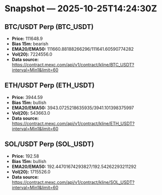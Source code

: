 # Snapshot — 2025-10-25T14:24:30Z

## BTC/USDT Perp (BTC_USDT)
- **Price:** 111648.9
- **Bias 15m:** bearish
- **EMA20/EMA50:** 111660.88188266296/111641.60590774282
- **Vol(20):** 7224556.0
- **Data source:** https://contract.mexc.com/api/v1/contract/kline/BTC_USDT?interval=Min1&limit=60

## ETH/USDT Perp (ETH_USDT)
- **Price:** 3944.59
- **Bias 15m:** bullish
- **EMA20/EMA50:** 3943.0725218635935/3941.101398375997
- **Vol(20):** 543663.0
- **Data source:** https://contract.mexc.com/api/v1/contract/kline/ETH_USDT?interval=Min1&limit=60

## SOL/USDT Perp (SOL_USDT)
- **Price:** 192.58
- **Bias 15m:** bullish
- **EMA20/EMA50:** 192.44701674293827/192.54262293211292
- **Vol(20):** 1715526.0
- **Data source:** https://contract.mexc.com/api/v1/contract/kline/SOL_USDT?interval=Min1&limit=60
